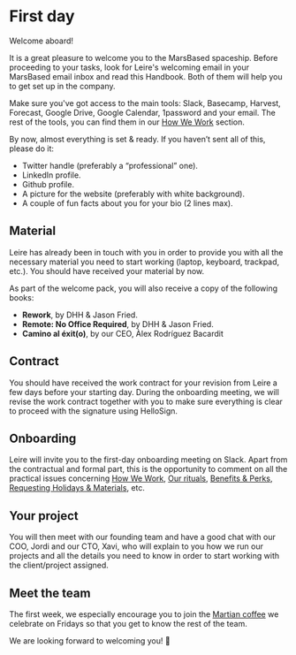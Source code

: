 # First day

Welcome aboard!

It is a great pleasure to welcome you to the MarsBased spaceship. Before proceeding to your tasks, look for Leire's welcoming email in your MarsBased email inbox and read this Handbook. Both of them will help you to get set up in the company.

Make sure you've got access to the main tools: Slack, Basecamp, Harvest, Forecast, Google Drive, Google Calendar, 1password and your email. The rest of the tools, you can find them in our [How We Work](/sections/howwework.md) section.

By now, almost everything is set & ready. If you haven’t sent all of this, please do it:

* Twitter handle (preferably a “professional” one).
* LinkedIn profile.
* Github profile.
* A picture for the website (preferably with white background).
* A couple of fun facts about you for your bio (2 lines max).

## Material

Leire has already been in touch with you in order to provide you with all the necessary material you need to start working (laptop, keyboard, trackpad, etc.). You should have received your material by now.

As part of the welcome pack, you will also receive a copy of the following books:

* __Rework__, by DHH & Jason Fried.
* __Remote: No Office Required__, by DHH & Jason Fried.
* __Camino al éxit(o)__, by our CEO, Àlex Rodríguez Bacardit

## Contract

You should have received the work contract for your revision from Leire a few days before your starting day. During the onboarding meeting, we will revise the work contract together with you to make sure everything is clear to proceed with the signature using HelloSign.

## Onboarding

Leire will invite you to the first-day onboarding meeting on Slack. Apart from the contractual and formal part, this is the opportunity to comment on all the practical issues concerning [How We Work](/sections/howwework.md), [Our rituals](/sections/rituals.md), [Benefits & Perks](/sections/benefits.md), [Requesting Holidays & Materials](/sections/holidaysmaterials.md), etc.

## Your project

You will then meet with our founding team and have a good chat with our COO, Jordi and our CTO, Xavi, who will explain to you how we run our projects and all the details you need to know in order to start working with the client/project assigned.

## Meet the team

The first week, we especially encourage you to join the [Martian coffee](/sections/rituals.md#martian-coffees) we celebrate on Fridays so that you get to know the rest of the team.

We are looking forward to welcoming you! 🚀
